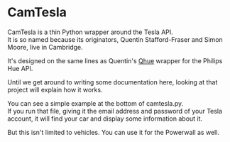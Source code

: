 # CamTesla

CamTesla is a thin Python wrapper around the Tesla API.  
It is so named because its originators, Quentin Stafford-Fraser and Simon Moore, live in Cambridge.

It's designed on the same lines as Quentin's [Qhue](https://github.com/quentinsf/qhue) wrapper for the Philips Hue API.

Until we get around to writing some documentation here, looking at that project will explain how it works.

You can see a simple example at the bottom of camtesla.py.  
If you run that file, giving it the email address and password of your Tesla account, it will find your car
and display some information about it.

But this isn't limited to vehicles.  You can use it for the Powerwall as well.

